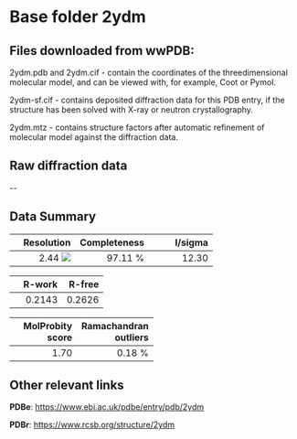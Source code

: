 # Base folder 2ydm

## Files downloaded from wwPDB:

2ydm.pdb and 2ydm.cif - contain the coordinates of the threedimensional molecular model, and can be viewed with, for example, Coot or Pymol.

2ydm-sf.cif - contains deposited diffraction data for this PDB entry, if the structure has been solved with X-ray or neutron crystallography.

2ydm.mtz - contains structure factors after automatic refinement of molecular model against the diffraction data.

## Raw diffraction data

--<br> 

## Data Summary
|   | Resolution | Completeness| I/sigma |
|---|-------------:|----------------:|--------------:|
|   |2.44 ![](https://github.com/thorn-lab/coronavirus_structural_task_force/blob/master/outreach/ang.svg)|97.11 %|<img width=50/>12.30|

|   | **R-work**| **R-free**   
|---|-------------:|----------------:|           
||0.2143|0.2626|

|   |**MolProbity<br>score**| **Ramachandran<br>outliers** 
|---|-------------:|----------------:|
||1.70|0.18 %|

## Other relevant links 
**PDBe**:  https://www.ebi.ac.uk/pdbe/entry/pdb/2ydm
 
**PDBr**: https://www.rcsb.org/structure/2ydm 

